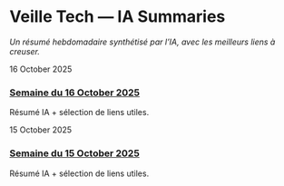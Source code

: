 # Veille Tech — IA Summaries


_Un résumé hebdomadaire synthétisé par l’IA, avec les meilleurs liens à creuser._


<div class="post-card">
  <div class="post-meta">16 October 2025</div>
  <h3><a href="posts/2025-10-16.md">Semaine du 16 October 2025</a></h3>
  <p>Résumé IA + sélection de liens utiles.</p>
</div>

<div class="post-card">
  <div class="post-meta">15 October 2025</div>
  <h3><a href="posts/2025-10-15.md">Semaine du 15 October 2025</a></h3>
  <p>Résumé IA + sélection de liens utiles.</p>
</div>
